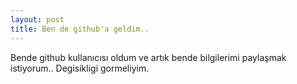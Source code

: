 ```yaml
---
layout: post
title: Ben de github'a geldim..
---
```


Bende github kullanıcısı oldum ve artık bende bilgilerimi paylaşmak istiyorum..
Degisikligi gormeliyim.

